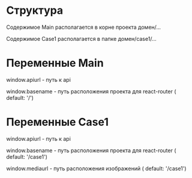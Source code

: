 # Структура

Содержимое Main располагается в корне проекта домен/...

Содержимое Case1 располагается в папке домен/case1/...



# Переменные Main

window.apiurl - путь к api

window.basename - путь расположения проекта для react-router ( default: '/')


# Переменные Case1

window.apiurl - путь к api

window.basename - путь расположения проекта для react-router ( default: '/case1')

window.mediaurl - путь расположения изображений ( default: '/case1')

